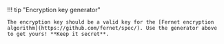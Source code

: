 !!! tip "Encryption key generator"
    <div class="fernet-key-generator"></div>

    The encryption key should be a valid key for the [Fernet encryption algorithm](https://github.com/fernet/spec/). Use the generator above to get yours! **Keep it secret**.
